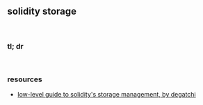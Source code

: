 ## solidity storage

<br>

### tl; dr


<br>

### resources

* [low-level guide to solidity's storage management, by degatchi](https://degatchi.com/articles/low_level_guide_to_soliditys_storage_management)
